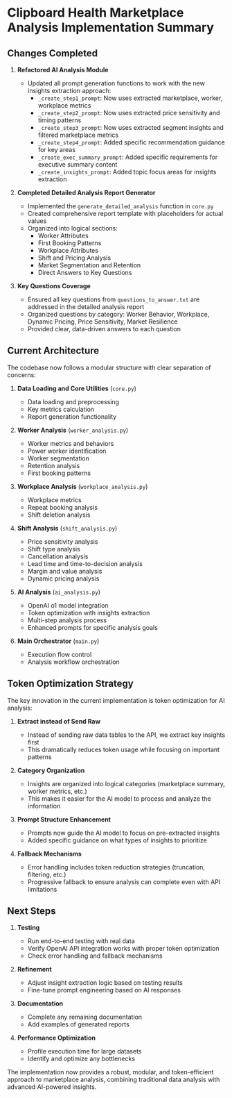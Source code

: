 # Clipboard Health Marketplace Analysis Implementation Summary

## Changes Completed

1. **Refactored AI Analysis Module**
   - Updated all prompt generation functions to work with the new insights extraction approach:
     - `_create_step1_prompt`: Now uses extracted marketplace, worker, workplace metrics
     - `_create_step2_prompt`: Now uses extracted price sensitivity and timing patterns
     - `_create_step3_prompt`: Now uses extracted segment insights and filtered marketplace metrics
     - `_create_step4_prompt`: Added specific recommendation guidance for key areas
     - `_create_exec_summary_prompt`: Added specific requirements for executive summary content
     - `_create_insights_prompt`: Added topic focus areas for insights extraction

2. **Completed Detailed Analysis Report Generator**
   - Implemented the `generate_detailed_analysis` function in `core.py`
   - Created comprehensive report template with placeholders for actual values
   - Organized into logical sections:
     - Worker Attributes
     - First Booking Patterns
     - Workplace Attributes
     - Shift and Pricing Analysis
     - Market Segmentation and Retention
     - Direct Answers to Key Questions

3. **Key Questions Coverage**
   - Ensured all key questions from `questions_to_answer.txt` are addressed in the detailed analysis report
   - Organized questions by category: Worker Behavior, Workplace, Dynamic Pricing, Price Sensitivity, Market Resilience
   - Provided clear, data-driven answers to each question

## Current Architecture

The codebase now follows a modular structure with clear separation of concerns:

1. **Data Loading and Core Utilities** (`core.py`)
   - Data loading and preprocessing
   - Key metrics calculation
   - Report generation functionality

2. **Worker Analysis** (`worker_analysis.py`)
   - Worker metrics and behaviors
   - Power worker identification
   - Worker segmentation
   - Retention analysis
   - First booking patterns

3. **Workplace Analysis** (`workplace_analysis.py`)
   - Workplace metrics
   - Repeat booking analysis
   - Shift deletion analysis

4. **Shift Analysis** (`shift_analysis.py`)
   - Price sensitivity analysis
   - Shift type analysis
   - Cancellation analysis
   - Lead time and time-to-decision analysis
   - Margin and value analysis
   - Dynamic pricing analysis

5. **AI Analysis** (`ai_analysis.py`)
   - OpenAI o1 model integration
   - Token optimization with insights extraction
   - Multi-step analysis process
   - Enhanced prompts for specific analysis goals

6. **Main Orchestrator** (`main.py`)
   - Execution flow control
   - Analysis workflow orchestration

## Token Optimization Strategy

The key innovation in the current implementation is token optimization for AI analysis:

1. **Extract instead of Send Raw**
   - Instead of sending raw data tables to the API, we extract key insights first
   - This dramatically reduces token usage while focusing on important patterns

2. **Category Organization**
   - Insights are organized into logical categories (marketplace summary, worker metrics, etc.)
   - This makes it easier for the AI model to process and analyze the information

3. **Prompt Structure Enhancement**
   - Prompts now guide the AI model to focus on pre-extracted insights
   - Added specific guidance on what types of insights to prioritize

4. **Fallback Mechanisms**
   - Error handling includes token reduction strategies (truncation, filtering, etc.)
   - Progressive fallback to ensure analysis can complete even with API limitations

## Next Steps

1. **Testing**
   - Run end-to-end testing with real data
   - Verify OpenAI API integration works with proper token optimization
   - Check error handling and fallback mechanisms

2. **Refinement**
   - Adjust insight extraction logic based on testing results
   - Fine-tune prompt engineering based on AI responses

3. **Documentation**
   - Complete any remaining documentation
   - Add examples of generated reports

4. **Performance Optimization**
   - Profile execution time for large datasets
   - Identify and optimize any bottlenecks

The implementation now provides a robust, modular, and token-efficient approach to marketplace analysis, combining traditional data analysis with advanced AI-powered insights.